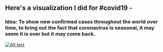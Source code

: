 ## Here's a visualization I did for #covid19  -

### Idea: To show new confirmed cases throughout the world over time, to bring out the fact that coronavirus is seasonal, it may seem it is over but it may come back.

[![Alt text](https://img.youtube.com/vi/GRUAcOgPBoY/0.jpg)](https://youtu.be/GRUAcOgPBoY)

